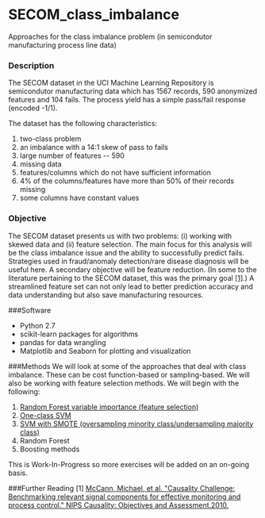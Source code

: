 # SECOM_class_imbalance
Approaches for the class imbalance problem (in semicondutor manufacturing process line data)


### Description
The SECOM dataset in the UCI Machine Learning Repository is semicondutor manufacturing data which has 1567 records, 590 anonymized features and 104 fails. The process yield has a simple pass/fail response (encoded -1/1).

The dataset has the following characteristics:

1.	two-class problem
2.	an imbalance with a 14:1 skew of pass to fails
2.	large number of features -- 590
3.	missing data
4.	features/columns which do not have sufficient information
  5.	4% of the columns/features have more than 50% of their records missing
  6.	some columns have constant values 

### Objective
The SECOM dataset presents us with two problems: (i) working with skewed data and (ii) feature selection. 
The main focus for this analysis will be the class imbalance issue and the ability to successfully predict fails. Strategies used in fraud/anomaly detection/rare disease diagnosis will be useful here. 
A secondary objective will be feature reduction. (In some to the literature pertaining to the SECOM dataset, this was the primary goal <a href="#ref1">[1]</a>.) A streamlined feature set can not only lead to better prediction accuracy and data understanding but also save manufacturing resources. 

###Software

- Python 2.7
- scikit-learn packages for algorithms
- pandas for data wrangling 
- Matplotlib and Seaborn for plotting and visualization

###Methods
We will look at some of the approaches that deal with class imbalance. These can be cost function-based or sampling-based. We will also be working with feature selection methods. We will begin with the following:

1. [Random Forest variable importance (feature selection)](https://github.com/Meena-Mani/SECOM_class_imbalance/blob/master/secomdata_ocsvm.ipynb)
2. [One-class SVM](https://github.com/Meena-Mani/SECOM_class_imbalance/blob/master/secomdata_ocsvm.ipynb) 
3. [SVM with SMOTE (oversampling minority class/undersampling majority class)](https://github.com/Meena-Mani/SECOM_class_imbalance/blob/master/secomdata_svm_smote.ipynb)
4. Random Forest
5. Boosting methods

This is Work-In-Progress so more exercises will be added on an on-going basis.

###Further Reading
<a name="ref1"></a>[1] [McCann, Michael, et al. "Causality Challenge: Benchmarking relevant signal components for effective monitoring and process control." NIPS Causality: Objectives and Assessment.2010.](https://scholar.google.com/scholar?cluster=9582225450011234329&hl=en&as_sdt=0,5&sciodt=0,5)



